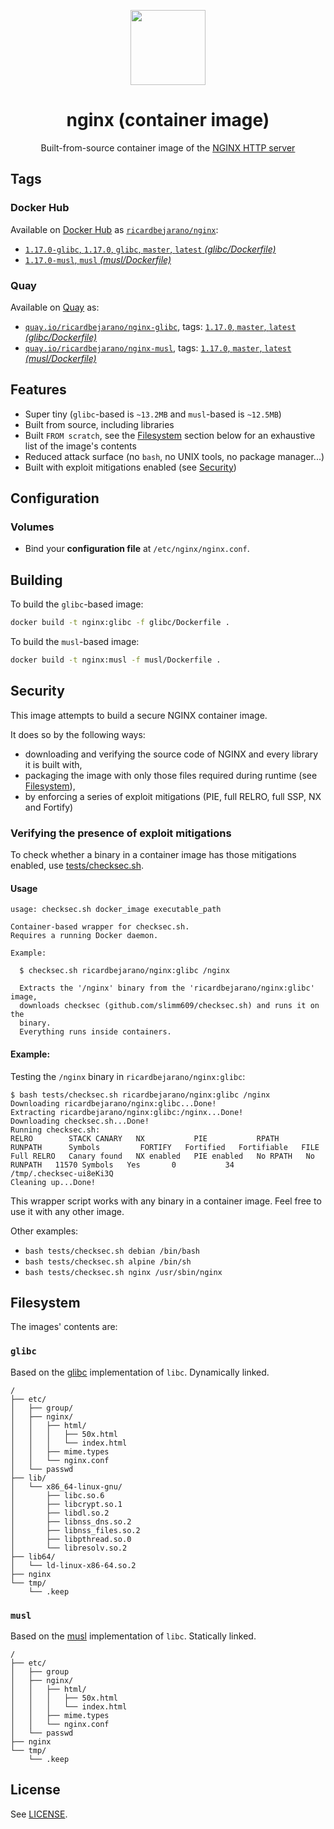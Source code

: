 <p align=center><img src=https://emojipedia-us.s3.dualstack.us-west-1.amazonaws.com/thumbs/320/apple/155/gear_2699.png width=120px></p>
<h1 align=center>nginx (container image)</h1>
<p align=center>Built-from-source container image of the <a href=https://nginx.org/>NGINX HTTP server</a></p>


## Tags

### Docker Hub

Available on [Docker Hub](https://hub.docker.com) as [`ricardbejarano/nginx`](https://hub.docker.com/r/ricardbejarano/nginx):

- [`1.17.0-glibc`, `1.17.0`, `glibc`, `master`, `latest` *(glibc/Dockerfile)*](https://github.com/ricardbejarano/nginx/blob/master/glibc/Dockerfile)
- [`1.17.0-musl`, `musl` *(musl/Dockerfile)*](https://github.com/ricardbejarano/nginx/blob/master/musl/Dockerfile)

### Quay

Available on [Quay](https://quay.io) as:

- [`quay.io/ricardbejarano/nginx-glibc`](https://quay.io/repository/ricardbejarano/nginx-glibc), tags: [`1.17.0`, `master`, `latest` *(glibc/Dockerfile)*](https://github.com/ricardbejarano/nginx/blob/master/glibc/Dockerfile)
- [`quay.io/ricardbejarano/nginx-musl`](https://quay.io/repository/ricardbejarano/nginx-musl), tags: [`1.17.0`, `master`, `latest` *(musl/Dockerfile)*](https://github.com/ricardbejarano/nginx/blob/master/musl/Dockerfile)


## Features

* Super tiny (`glibc`-based is `~13.2MB` and `musl`-based is `~12.5MB`)
* Built from source, including libraries
* Built `FROM scratch`, see the [Filesystem](#filesystem) section below for an exhaustive list of the image's contents
* Reduced attack surface (no `bash`, no UNIX tools, no package manager...)
* Built with exploit mitigations enabled (see [Security](#security))


## Configuration

### Volumes

- Bind your **configuration file** at `/etc/nginx/nginx.conf`.


## Building

To build the `glibc`-based image:

```bash
docker build -t nginx:glibc -f glibc/Dockerfile .
```

To build the `musl`-based image:

```bash
docker build -t nginx:musl -f musl/Dockerfile .
```


## Security

This image attempts to build a secure NGINX container image.

It does so by the following ways:

- downloading and verifying the source code of NGINX and every library it is built with,
- packaging the image with only those files required during runtime (see [Filesystem](#filesystem)),
- by enforcing a series of exploit mitigations (PIE, full RELRO, full SSP, NX and Fortify)

### Verifying the presence of exploit mitigations

To check whether a binary in a container image has those mitigations enabled, use [tests/checksec.sh](https://github.com/ricardbejarano/nginx/blob/master/tests/checksec.sh).

#### Usage

```
usage: checksec.sh docker_image executable_path

Container-based wrapper for checksec.sh.
Requires a running Docker daemon.

Example:

  $ checksec.sh ricardbejarano/nginx:glibc /nginx

  Extracts the '/nginx' binary from the 'ricardbejarano/nginx:glibc' image,
  downloads checksec (github.com/slimm609/checksec.sh) and runs it on the
  binary.
  Everything runs inside containers.
```

#### Example:

Testing the `/nginx` binary in `ricardbejarano/nginx:glibc`:

```
$ bash tests/checksec.sh ricardbejarano/nginx:glibc /nginx
Downloading ricardbejarano/nginx:glibc...Done!
Extracting ricardbejarano/nginx:glibc:/nginx...Done!
Downloading checksec.sh...Done!
Running checksec.sh:
RELRO        STACK CANARY   NX           PIE           RPATH      RUNPATH      Symbols         FORTIFY   Fortified   Fortifiable   FILE
Full RELRO   Canary found   NX enabled   PIE enabled   No RPATH   No RUNPATH   11570 Symbols   Yes       0           34            /tmp/.checksec-ui8eKi3Q
Cleaning up...Done!
```

This wrapper script works with any binary in a container image. Feel free to use it with any other image.

Other examples:

- `bash tests/checksec.sh debian /bin/bash`
- `bash tests/checksec.sh alpine /bin/sh`
- `bash tests/checksec.sh nginx /usr/sbin/nginx`


## Filesystem

The images' contents are:

### `glibc`

Based on the [glibc](https://www.gnu.org/software/libc/) implementation of `libc`. Dynamically linked.

```
/
├── etc/
│   ├── group/
│   ├── nginx/
│   │   ├── html/
│   │   │   ├── 50x.html
│   │   │   └── index.html
│   │   ├── mime.types
│   │   └── nginx.conf
│   └── passwd
├── lib/
│   └── x86_64-linux-gnu/
│       ├── libc.so.6
│       ├── libcrypt.so.1
│       ├── libdl.so.2
│       ├── libnss_dns.so.2
│       ├── libnss_files.so.2
│       ├── libpthread.so.0
│       └── libresolv.so.2
├── lib64/
│   └── ld-linux-x86-64.so.2
├── nginx
└── tmp/
    └── .keep
```

### `musl`

Based on the [musl](https://www.musl-libc.org/) implementation of `libc`. Statically linked.

```
/
├── etc/
│   ├── group
│   ├── nginx/
│   │   ├── html/
│   │   │   ├── 50x.html
│   │   │   └── index.html
│   │   ├── mime.types
│   │   └── nginx.conf
│   └── passwd
├── nginx
└── tmp/
    └── .keep
```


## License

See [LICENSE](https://github.com/ricardbejarano/nginx/blob/master/LICENSE).
